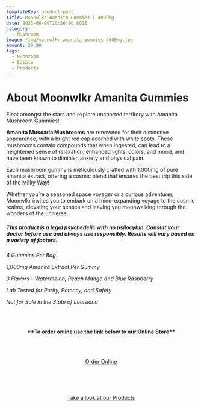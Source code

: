 ```yaml
---
templateKey: product-post
title: Moonwlkr Amanita Gummies | 4000mg
date: 2023-06-09T20:36:00.000Z
category:
  - Mushroom
image: /img/moonwlkr-amanita-gummies-4000mg.jpg
amount: 29.99
tags:
  - Mushroom
  - Edible
  - Products
---
```


# **About Moonwlkr Amanita Gummies**

Float amongst the stars and explore uncharted territory with Amanita Mushroom Gummies!

**Amanita Muscaria Mushrooms** are renowned for their distinctive appearance, with a bright red cap adorned with white spots. These mushrooms contain compounds that when ingested, can lead to a heightened sense of relaxation, enhanced lights, colors, and mood, and have been known to diminish anxiety and physical pain.

Each mushroom gummy is meticulously crafted with 1,000mg of pure amanita extract, offering a cosmic blend that ensures the best trip this side of the Milky Way!

Whether you’re a seasoned space voyager or a curious adventurer, Moonwlkr invites you to embark on a mind-expanding voyage to the cosmic realms, elevating your senses and leaving you moonwalking through the wonders of the universe.

##### **_This product is a legal psychedelic with no psilocybin. Consult your doctor before use and always use responsibly. Results will vary based on a variety of factors._**

_4 Gummies Per Bag_

_1,000mg Amanita Extract Per Gummy_

_3 Flavors - Watermelon, Peach Mango and Blue Raspberry_

_Lab Tested for Purity, Potency, and Safety_

_Not for Sale in the State of Louisiana_

<br><br>

<Center>

**\*\*To order online use the link below to our Online Store\*\***

<br><br>

<Center><a class="link-view-more-products" target="_blank" href="https://capitalcbd.shop/shop-online/">Order Online</a></Center>

<br><br><br>

<Center><a class="link-view-more-products" target="_blank" href="https://capitalamericanshaman.com/products">Take a look at our Products</a></Center>

<br><br>
